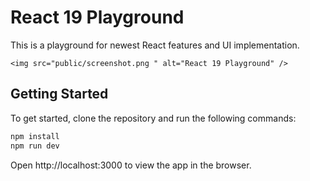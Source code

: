 # React 19 Playground

This is a playground for newest React features and UI implementation.

`<img src="public/screenshot.png " alt="React 19 Playground" />`

## Getting Started

To get started, clone the repository and run the following commands:

```bash
npm install
npm run dev
```

Open http://localhost:3000 to view the app in the browser.
